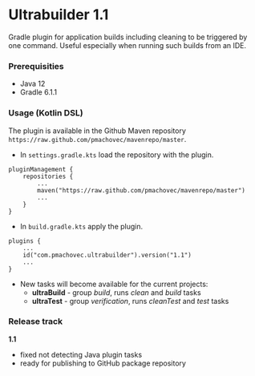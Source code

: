 # Ultrabuilder 1.1
Gradle plugin for application builds including cleaning to be triggered by one command. Useful especially when running such builds from an IDE.

### Prerequisities
* Java 12
* Gradle 6.1.1

### Usage (Kotlin DSL)
The plugin is available in the Github Maven repository `https://raw.github.com/pmachovec/mavenrepo/master`.
* In `settings.gradle.kts` load the repository with the plugin.
```
pluginManagement {
    repositories {
        ...
        maven("https://raw.github.com/pmachovec/mavenrepo/master")
        ...
    }
}
```
* In `build.gradle.kts` apply the plugin.
```
plugins {
    ...
    id("com.pmachovec.ultrabuilder").version("1.1")
    ...
}
```
* New tasks will become available for the current projects:
    - **ultraBuild** - group _build_, runs _clean_ and _build_ tasks
    - **ultraTest** - group _verification_, runs _cleanTest_ and _test_ tasks

### Release track
**1.1**
* fixed not detecting Java plugin tasks
* ready for publishing to GitHub package repository
